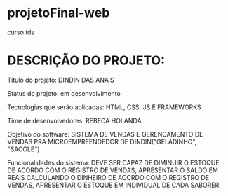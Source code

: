 # projetoFinal-web
curso tds

# DESCRIÇÃO DO PROJETO:
Título do projeto: DINDIN DAS ANA'S

Status do projeto: 
em desenvolvimento

Tecnologias que serão aplicadas: 
HTML, CSS, JS E FRAMEWORKS

Time de desenvolvedores: 
REBECA HOLANDA

Objetivo do software: 
SISTEMA DE VENDAS E GERENCAMENTO DE VENDAS PRA MICROEMPREENDEDOR DE DINDIN("GELADINHO", "SACOLE")

Funcionalidades do sistema: 
DEVE SER CAPAZ DE DIMINUIR O ESTOQUE DE ACORDO COM O REGISTRO DE VENDAS, APRESENTAR O SALDO EM REAIS CALCULANDO O DINHEIRO DE AOCRDO COM O REGISTRO DE VENDAS, APRESENTAR O ESTOQUE EM INDIVIDUAL DE CADA SABORER.

